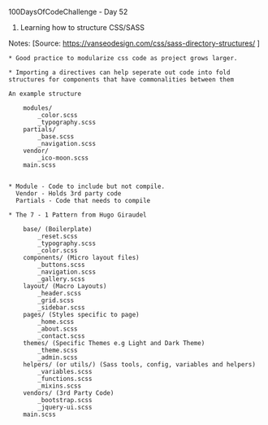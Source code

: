 100DaysOfCodeChallenge - Day 52

1) Learning how to structure CSS/SASS

Notes: 
[Source: https://vanseodesign.com/css/sass-directory-structures/ ]

	* Good practice to modularize css code as project grows larger.

	* Importing a directives can help seperate out code into fold structures for components that have commonalities between them

	An example structure

		modules/
			_color.scss
			_typography.scss
		partials/
			_base.scss
			_navigation.scss
		vendor/
			_ico-moon.scss
		main.scss 


	* Module - Code to include but not compile.
	  Vendor - Holds 3rd party code
	  Partials - Code that needs to compile

	* The 7 - 1 Pattern from Hugo Giraudel

		base/ (Boilerplate)
			_reset.scss
			_typography.scss
			_color.scss
		components/ (Micro layout files)
			_buttons.scss
			_navigation.scss
			_gallery.scss
		layout/ (Macro Layouts)
			_header.scss
			_grid.scss
			_sidebar.scss
		pages/ (Styles specific to page)
			_home.scss
			_about.scss
			_contact.scss
		themes/ (Specific Themes e.g Light and Dark Theme)
			_theme.scss
			_admin.scss
		helpers/ (or utils/) (Sass tools, config, variables and helpers)
			_variables.scss
			_functions.scss
			_mixins.scss
		vendors/ (3rd Party Code)
			_bootstrap.scss
			_jquery-ui.scss
		main.scss